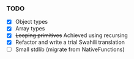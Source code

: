 ### TODO
- [x] Object types
- [x] Array types
- [x] <s>Looping primitives</s> Achieved using recursing
- [x] Refactor and write a trial Swahili translation
- [ ] Small stdlib (migrate from NativeFunctions)
